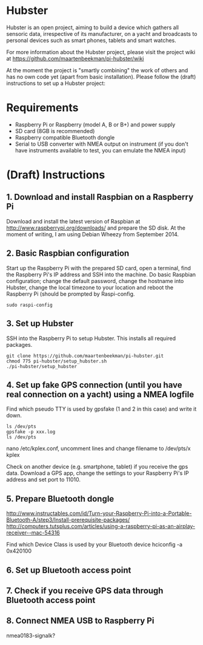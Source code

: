 Hubster
======

Hubster is an open project, aiming to build a device which gathers all sensoric data, irrespective of its manufacturer, on a yacht and broadcasts to personal devices such as smart phones, tablets and smart watches.

For more information about the Hubster project, please visit the project wiki at https://github.com/maartenbeekman/pi-hubster/wiki

At the moment the project is "smartly combining" the work of others and has no own code yet (apart from basic installation).   Please follow the (draft) instructions to set up a Hubster project:

Requirements
============
- Raspberry Pi or Raspberry (model A, B or B+) and power supply
- SD card (8GB is recommended)
- Raspberry compatible Bluetooth dongle
- Serial to USB converter with NMEA output on instrument (if you don't have instruments available to test, you can emulate the NMEA input)

(Draft) Instructions
====================
## 1. Download and install Raspbian on a Raspberry Pi
Download and install the latest version of Raspbian at http://www.raspberrypi.org/downloads/ and prepare the SD disk. At the moment of writing, I am using Debian Wheezy from September 2014.

## 2. Basic Raspbian configuration
Start up the Raspberry Pi with the prepared SD card, open a terminal, find the Raspberry Pi's IP address and SSH into the machine. Do basic Raspbian configuration; change the default password, change the hostname into Hubster, change the local timezone to your location and reboot the Raspberry Pi (should be prompted by Raspi-config.
```
sudo raspi-config
```
## 3. Set up Hubster
SSH into the Raspberry Pi to setup Hubster. This installs all required packages. 
```
git clone https://github.com/maartenbeekman/pi-hubster.git
chmod 775 pi-hubster/setup_hubster.sh
./pi-hubster/setup_hubster
```
## 4. Set up fake GPS connection (until you have real connection on a yacht) using a NMEA logfile
Find which pseudo TTY is used by gpsfake (1 and 2 in this case) and write it down.
```
ls /dev/pts
gpsfake -p xxx.log
ls /dev/pts
```
nano /etc/kplex.conf, uncomment lines and change filename to /dev/pts/x
kplex

Check on another device (e.g. smartphone, tablet) if you receive the gps data. Download a GPS app, change the settings to your Raspberry Pi's IP address and set port to 11010.

## 5. Prepare Bluetooth dongle
http://www.instructables.com/id/Turn-your-Raspberry-Pi-into-a-Portable-Bluetooth-A/step3/Install-prerequisite-packages/
http://computers.tutsplus.com/articles/using-a-raspberry-pi-as-an-airplay-receiver--mac-54316

Find which Device Class is used by your Bluetooth device
hciconfig -a
0x420100

## 6. Set up Bluetooth access point

## 7. Check if you receive GPS data through Bluetooth access point

## 8. Connect NMEA USB to Raspberry Pi

nmea0183-signalk?
